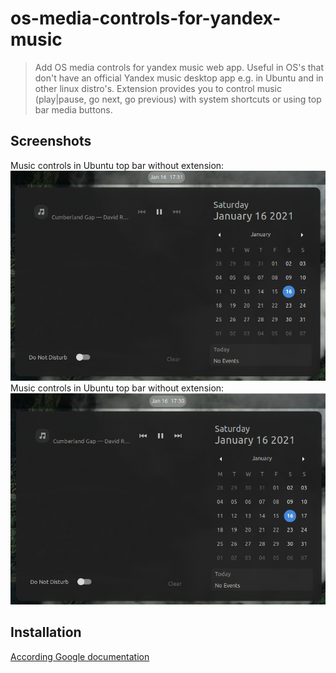 # os-media-controls-for-yandex-music
> Add OS media controls for yandex music web app. Useful in OS's that don't have an official Yandex music desktop app e.g. in Ubuntu and in other linux distro's. Extension provides you to control music (play|pause, go next, go previous) with system shortcuts or using top bar media buttons.

## Screenshots
Music controls in Ubuntu top bar without extension:
![Screenshot of music controls in Ubuntu top bar without extension][without]
Music controls in Ubuntu top bar without extension:
![Screenshot of music controls in Ubuntu top bar with extension][with]

[without]: ./readmeImg/wthout.png "Music controls in Ubuntu top bar without extension"
[with]: ./readmeImg/with.png "Music controls in Ubuntu top bar with extension"

## Installation
[According Google documentation](https://developer.chrome.com/docs/extensions/mv2/getstarted/#manifest)
